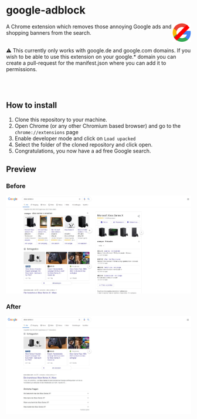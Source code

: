 # google-adblock
<img alt="google-adblock logo" src="https://raw.githubusercontent.com/NenoxAG/google-adblock/main/128.png" width="10%" align="right">
A Chrome extension which removes those annoying Google ads and shopping banners from the search.

<br />
<br />

⚠️ This currently only works with google.de and google.com domains. If you wish to be able to use this extension on your google.* domain you can create a pull-request for the manifest.json where you can add it to permissions.

<br />
<br />

## How to install
1. Clone this repository to your machine.
2. Open Chrome (or any other Chromium based browser) and go to the ``chrome://extensions`` page
3. Enable developer mode and click on ``Load upacked``
4. Select the folder of the cloned repository and click open.
5. Congratulations, you now have a ad free Google search.

## Preview

### Before
<img src="https://raw.githubusercontent.com/NenoxAG/google-adblock/main/before.jpg">

### After
<img src="https://raw.githubusercontent.com/NenoxAG/google-adblock/main/after.jpg">
